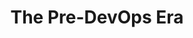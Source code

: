---
type: "module"
title: "The Pre-DevOps Era"
description: "Explore the challenges and limitations of traditional IT operations before the advent of DevOps."
weight: 3
---